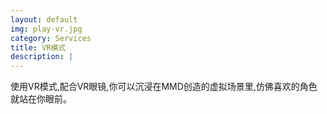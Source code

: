 ```yaml
---
layout: default
img: play-vr.jpg
category: Services
title: VR模式
description: |
---
```

使用VR模式,配合VR眼镜,你可以沉浸在MMD创造的虚拟场景里,仿佛喜欢的角色就站在你眼前。
